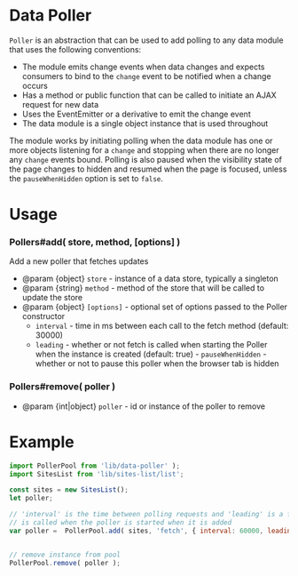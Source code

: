 # Data Poller

`Poller` is an abstraction that can be used to add polling to any data module that uses the following conventions:

- The module emits change events when data changes and expects consumers to bind to the `change` event to be notified when a change occurs
- Has a method or public function that can be called to initiate an AJAX request for new data
- Uses the EventEmitter or a derivative to emit the change event
- The data module is a single object instance that is used throughout

The module works by initiating polling when the data module has one or more objects listening for a `change` and stopping when there are no longer any `change` events bound. Polling is also paused when the visibility state of the page changes to hidden and resumed when the page is focused, unless the `pauseWhenHidden` option is set to `false`.

# Usage

### Pollers#add( store, method, [options] )

Add a new poller that fetches updates

- @param {object} `store` - instance of a data store, typically a singleton
- @param {string} `method` - method of the store that will be called to update the store
- @param {object} `[options]` - optional set of options passed to the Poller constructor
  - `interval` - time in ms between each call to the fetch method (default: 30000)
  - `leading` - whether or not fetch is called when starting the Poller when the instance is created (default: true) - `pauseWhenHidden` - whether or not to pause this poller when the browser tab is hidden

### Pollers#remove( poller )

- @param {int|object} `poller` - id or instance of the poller to remove

# Example

```js
import PollerPool from 'lib/data-poller' );
import SitesList from 'lib/sites-list/list';

const sites = new SitesList();
let poller;

// 'interval' is the time between polling requests and 'leading' is a flag that controls whether the `fetch` method
// is called when the poller is started when it is added
var poller =  PollerPool.add( sites, 'fetch', { interval: 60000, leading: true } );


// remove instance from pool
PollerPool.remove( poller );
```
